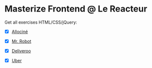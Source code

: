 # Masterize Frontend @ Le Reacteur

Get all exercises HTML/CSS/jQuery:

- [x] [Allociné](https://xaviercolombel.github.io/allocine/index.html)

- [x] [Mr. Robot](https://xaviercolombel.github.io/mrrobot/index.html)

- [x] [Deliveroo](https://xaviercolombel.github.io/deliveroo/index.html)

- [x] [Uber](https://xaviercolombel.github.io/uber/index.html)